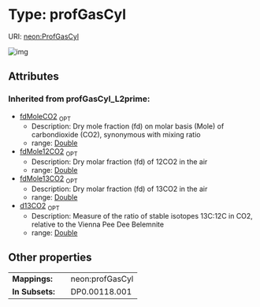 
# Type: profGasCyl




URI: [neon:ProfGasCyl](https://data.neonscience.org/ProfGasCyl)


![img](http://yuml.me/diagram/nofunky;dir:TB/class/)

## Attributes


### Inherited from profGasCyl_L2prime:

 * [fdMoleCO2](fdMoleCO2.md)  <sub>OPT</sub>
    * Description: Dry mole fraction (fd) on molar basis (Mole) of carbondioxide (CO2), synonymous with mixing ratio
    * range: [Double](types/Double.md)
 * [fdMole12CO2](fdMole12CO2.md)  <sub>OPT</sub>
    * Description: Dry molar fraction (fd) of 12CO2 in the air
    * range: [Double](types/Double.md)
 * [fdMole13CO2](fdMole13CO2.md)  <sub>OPT</sub>
    * Description: Dry molar fraction (fd) of 13CO2 in the air
    * range: [Double](types/Double.md)
 * [d13CO2](d13CO2.md)  <sub>OPT</sub>
    * Description: Measure of the ratio of stable isotopes 13C:12C in CO2, relative to the Vienna Pee Dee Belemnite
    * range: [Double](types/Double.md)

## Other properties

|  |  |  |
| --- | --- | --- |
| **Mappings:** | | neon:profGasCyl |
| **In Subsets:** | | DP0.00118.001 |

